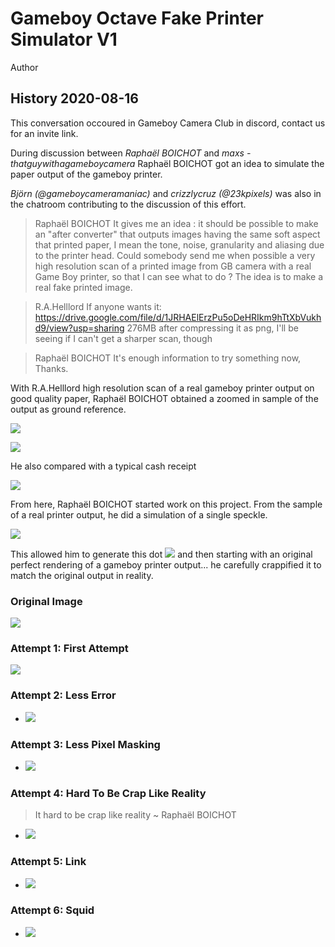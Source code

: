 # Gameboy Octave Fake Printer Simulator V1

Author



## History 2020-08-16

This conversation occoured in Gameboy Camera Club in discord, contact us for an invite link.

During discussion between *Raphaël BOICHOT* and *maxs - thatguywithagameboycamera*
Raphaël BOICHOT got an idea to simulate the paper output of the gameboy printer.

*Björn (@gameboycameramaniac)* and *crizzlycruz (@23kpixels)* was also in the
chatroom contributing to the discussion of this effort.

> Raphaël BOICHOT
> It gives me an idea : it should be possible to make an "after converter" that outputs images having the same soft aspect that printed paper, I mean the tone, noise, granularity and aliasing due to the printer head. Could somebody send me when possible a very high resolution scan of a printed image from GB camera with a real Game Boy printer, so that I can see what to do ? The idea is to make a real fake printed image.

> R.A.Helllord
> If anyone wants it: https://drive.google.com/file/d/1JRHAElErzPu5oDeHRIkm9hTtXbVukhd9/view?usp=sharing 276MB after compressing it as png, I'll be seeing if I can't get a sharper scan, though

> Raphaël BOICHOT
> It's enough information to try something now, Thanks.

With R.A.Helllord high resolution scan of a real gameboy printer output on good quality paper,
Raphaël BOICHOT obtained a zoomed in sample of the output as ground reference.

![](./images/RAHelllord_real1.png)

![](./images/RAHelllord_real2.png)

He also compared with a typical cash receipt

![](./images/cashTicketExample.png)

From here, Raphaël BOICHOT started work on this project. From the sample of a real printer output, he did a simulation of a single speckle.

![](./images/octaveSpeckleSim.png)

This allowed him to generate this dot ![](./images/dot_small.png) and then starting with an original perfect rendering of a gameboy printer output... he carefully crappified it to match the original output in reality.

### Original Image

![](./images/originalImage.png)

### Attempt 1: First Attempt

![](./images/attempt1.png)

### Attempt 2: Less Error

* ![](./images/attempt2_lesserror.png)

### Attempt 3: Less Pixel Masking

* ![](./images/attempt3_lesspixelmask.png)

### Attempt 4: Hard To Be Crap Like Reality

> It hard to be crap like reality ~ Raphaël BOICHOT

* ![](./images/attempt4_hardToBeCrapLikeReality.png)

### Attempt 5: Link

* ![](./images/attempt5_link.png)

### Attempt 6: Squid

* ![](./images/attempt6_squid.png)



